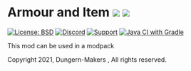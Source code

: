 # Armour and Item [![](http://cf.way2muchnoise.eu/480779.svg)](https://www.curseforge.com/minecraft/mc-mods/ben-ten-mob-mod) [![](http://cf.way2muchnoise.eu/versions/480779.svg)](https://www.curseforge.com/minecraft/mc-mods/ben-ten-mob-mod)
[![License: BSD](https://img.shields.io/badge/License-BSD-green.svg)](https://opensource.org/licenses/BSD)
[![Discord](https://img.shields.io/discord/842490150537527306?label=&logo=discord&logoColor=ffffff&color=7389D8&labelColor=6A7EC2)]( https://discord.gg/kbVDCfvVKe)
[![Support](https://img.shields.io/badge/Gofundme-donate-blue?logo=gofundme)](https://www.gofundme.com/f/bvbqp-help-me-get-a-better-computer)
[![Java CI with Gradle](https://github.com/realyusufismail/custom-mod/actions/workflows/gradle.yml/badge.svg?branch=1.16.5-beta)](https://github.com/realyusufismail/custom-mod/actions/workflows/gradle.yml)

This mod can be used in a modpack

Copyright 2021, Dungern-Makers , All rights reserved.
